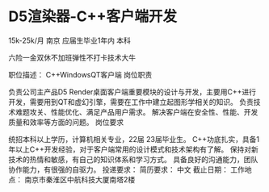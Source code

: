 # D5渲染器-C++客户端开发

15k-25k/月 南京 应届生毕业1年内 本科

六险一金双休不加班弹性不打卡技术大牛

职位描述：
C++WindowsQT客户端
岗位职责

负责公司主产品D5 Render桌面客户端重要模块的设计与开发，主要用C++进行开发，需要用到QT和虚幻引擎，需要在工作中建立起图形学相关的知识。
负责技术难题攻关、性能优化、满足产品用户需求。
解决客户端在安全性、性能、开发质量和效率等方面的问题。
岗位要求

统招本科以上学历，计算机相关专业，22届 23届毕业生。
C++功底扎实，具备1年以上C++开发经验，对于客户端常用的设计模式和技术架构有了解。
保持对新技术的热情和敏感，有自己的知识体系和学习方式。
具备良好的沟通能力，团队协作能力，有很强的自驱力。
投递要求：
简历要求： 中文
截止日期：
工作地点：
南京市秦淮区中航科技大厦南塔2楼